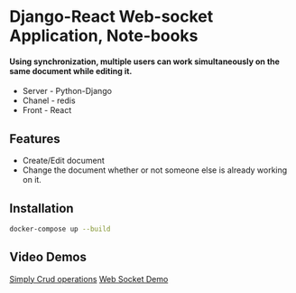 # Django-React Web-socket Application, Note-books
 #### Using synchronization, multiple users can work simultaneously on the same document while editing it.

- Server - Python-Django
- Chanel - redis
- Front - React  

## Features

- Create/Edit document 
- Change the document whether or not someone else is already working on it.

## Installation

```bash
docker-compose up --build
```

## Video Demos

[Simply Crud operations](https://www.loom.com/share/ea9e7036b21448a29ae69367d77a6dd9)
[Web Socket Demo](https://www.loom.com/share/82a69e1d6fe94b769c2b8ced4af7216e)

